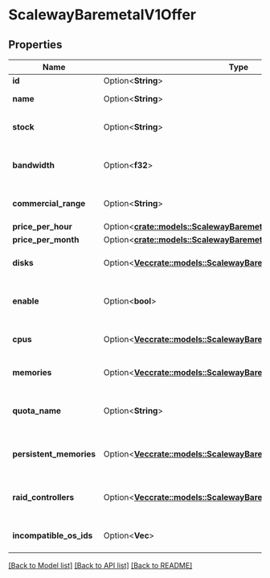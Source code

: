 # ScalewayBaremetalV1Offer

## Properties

Name | Type | Description | Notes
------------ | ------------- | ------------- | -------------
**id** | Option<**String**> | ID of the offer | [optional]
**name** | Option<**String**> | Name of the offer | [optional]
**stock** | Option<**String**> | Stock level | [optional][default to Stock_Empty]
**bandwidth** | Option<**f32**> | Bandwidth available in bits/s with the offer | [optional]
**commercial_range** | Option<**String**> | Commercial range of the offer | [optional]
**price_per_hour** | Option<[**crate::models::ScalewayBaremetalV1OfferPricePerHour**](scaleway_baremetal_v1_Offer_price_per_hour.md)> |  | [optional]
**price_per_month** | Option<[**crate::models::ScalewayBaremetalV1OfferPricePerMonth**](scaleway_baremetal_v1_Offer_price_per_month.md)> |  | [optional]
**disks** | Option<[**Vec<crate::models::ScalewayBaremetalV1Disk>**](scaleway.baremetal.v1.Disk.md)> | Disks specifications of the offer | [optional]
**enable** | Option<**bool**> | True if the offer is currently available | [optional]
**cpus** | Option<[**Vec<crate::models::ScalewayBaremetalV1Cpu>**](scaleway.baremetal.v1.CPU.md)> | CPU specifications of the offer | [optional]
**memories** | Option<[**Vec<crate::models::ScalewayBaremetalV1Memory>**](scaleway.baremetal.v1.Memory.md)> | Memory specifications of the offer | [optional]
**quota_name** | Option<**String**> | Name of the quota associated to the offer | [optional]
**persistent_memories** | Option<[**Vec<crate::models::ScalewayBaremetalV1PersistentMemory>**](scaleway.baremetal.v1.PersistentMemory.md)> | Persistent memory specifications of the offer | [optional]
**raid_controllers** | Option<[**Vec<crate::models::ScalewayBaremetalV1RaidController>**](scaleway.baremetal.v1.RaidController.md)> | Raid controller specifications of the offer | [optional]
**incompatible_os_ids** | Option<**Vec<String>**> | Array of incompatible OS ids | [optional]

[[Back to Model list]](../README.md#documentation-for-models) [[Back to API list]](../README.md#documentation-for-api-endpoints) [[Back to README]](../README.md)


